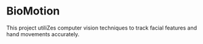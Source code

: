 # BioMotion
This project utiliZes computer vision techniques to track facial features and hand movements accurately.
